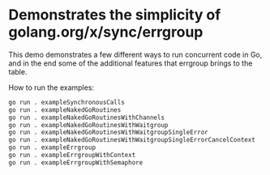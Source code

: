 # Demonstrates the simplicity of golang.org/x/sync/errgroup

This demo demonstrates a few different ways to run concurrent code in Go,
and in the end some of the additional features that errgroup brings to the table.

How to run the examples:

```bash
go run . exampleSynchronousCalls
go run . exampleNakedGoRoutines
go run . exampleNakedGoRoutinesWithChannels
go run . exampleNakedGoRoutinesWithWaitgroup
go run . exampleNakedGoRoutinesWithWaitgroupSingleError
go run . exampleNakedGoRoutinesWithWaitgroupSingleErrorCancelContext
go run . exampleErrgroup
go run . exampleErrgroupWithContext
go run . exampleErrgroupWithSemaphore
```
